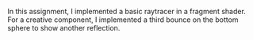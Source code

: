In this assignment, I implemented a basic raytracer in a fragment shader. For a creative component, I implemented a third bounce on the bottom sphere to
show another reflection.
